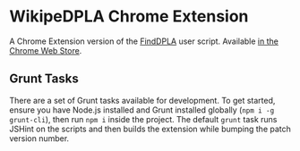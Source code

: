 # WikipeDPLA Chrome Extension

A Chrome Extension version of the [FindDPLA](https://en.wikipedia.org/wiki/Wikipedia:TWL/FindDPLA) user script. Available [in the Chrome Web Store](https://chrome.google.com/webstore/detail/wikipedpla/jeblaajgenlcpcfhmgdhdeehjfbfhmml).

## Grunt Tasks

There are a set of Grunt tasks available for development. To get started, ensure you have Node.js installed and Grunt installed globally (`npm i -g grunt-cli`), then run `npm i` inside the project. The default `grunt` task runs JSHint on the scripts and then builds the extension while bumping the patch version number.
